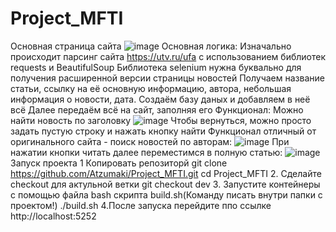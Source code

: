 # Project_MFTI
Основная страница сайта
![image](https://github.com/user-attachments/assets/c83843f7-0a03-47a4-8b8e-2c28c5611a0c)
Основная логика:
Изначально происходит парсинг сайта https://utv.ru/ufa с использованием библиотек requests и BeautifulSoup
Библиотека selenium нужна буквально для получения расширенной версии страницы новостей
Получаем название статьи, ссылку на её основную информацию, автора, небольшая информация о новости, дата.
Создаём базу даных и добавляем в неё всё
Далее передаём всё на сайт, заполняя его
Функционал:
Можно найти новость по заголовку
![image](https://github.com/user-attachments/assets/4cb4be05-06d2-4186-b23d-a3f055049c95)
Чтобы вернуться, можно просто задать пустую строку и нажать кнопку найти
Функционал отличный от оригинального сайта - поиск новостей по авторам:
![image](https://github.com/user-attachments/assets/82d4a8e4-b67e-4825-a97e-dc0b4e21ea46)
При нажатии кнопки читать далее переместимся в полную статью:
![image](https://github.com/user-attachments/assets/057dd3d6-815e-49c1-bf92-f6ba70ec1f5b)
Запуск проекта
1 Копировать репозиторй
git clone https://github.com/Atzumaki/Project_MFTI.git
cd Project_MFTI
2. Сделайте checkout для актульной ветки
git checkout dev
3. Запустите контейнеры с помощью файла bash скрипта build.sh(Команду писать внутри папки с проектом!)
./build.sh
4.После запуска перейдите ппо ссылке
http://localhost:5252
